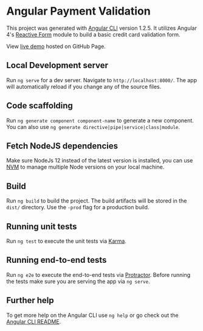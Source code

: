 # Angular Payment Validation

This project was generated with [Angular CLI](https://github.com/angular/angular-cli) version 1.2.5. It utilizes Angular 4's [Reactive Form](https://v4.angular.io/guide/reactive-forms) module to build a basic credit card validation form.

View [live demo](https://michaelyeg.github.io/angular-payment-validation/) hosted on GitHub Page.

## Local Development server

Run `ng serve` for a dev server. Navigate to `http://localhost:8000/`. The app will automatically reload if you change any of the source files.

## Code scaffolding

Run `ng generate component component-name` to generate a new component. You can also use `ng generate directive|pipe|service|class|module`.

## Fetch NodeJS dependencies

Make sure NodeJs 12 instead of the latest version is installed, you can use [NVM](https://tecadmin.net/install-nvm-macos-with-homebrew/) to manage multiple Node
versions on your local machine.

## Build

Run `ng build` to build the project. The build artifacts will be stored in the `dist/` directory. Use the `-prod` flag for a production build.

## Running unit tests

Run `ng test` to execute the unit tests via [Karma](https://karma-runner.github.io).

## Running end-to-end tests

Run `ng e2e` to execute the end-to-end tests via [Protractor](http://www.protractortest.org/).
Before running the tests make sure you are serving the app via `ng serve`.

## Further help

To get more help on the Angular CLI use `ng help` or go check out the [Angular CLI README](https://github.com/angular/angular-cli/blob/master/README.md).
